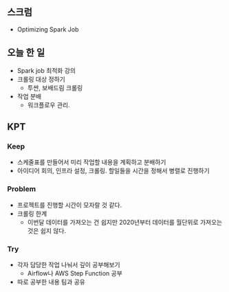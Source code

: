 ## 스크럼

- Optimizing Spark Job

## 오늘 한 일

- Spark job 최적화 강의
- 크롤링 대상 정하기
  - 투싼, 보배드림 크롤링
- 작업 분배
  - 워크플로우 관리.

## KPT

### Keep

- 스케줄표를 만들어서 미리 작업할 내용을 계획하고 분배하기
- 아이디어 회의, 인프라 설정, 크롤링. 할일들을 시간을 정해서 병렬로 진행하기

### Problem

- 프로젝트를 진행할 시간이 모자랄 것 같다.
- 크롤링 한계
  - 이번달 데이터를 가져오는 건 쉽지만 2020년부터 데이터를 월단위로 가져오는 것은 쉽지 않다.


### Try

- 각자 담당한 작업 나눠서 깊이 공부해보기
  - Airflow나 AWS Step Function 공부
- 따로 공부한 내용 팀과 공유

